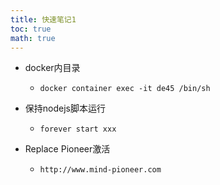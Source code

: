 ```yaml
---
title: 快速笔记1
toc: true
math: true
---
```


- docker内目录

  - ```
    docker container exec -it de45 /bin/sh
    ```

- 保持nodejs脚本运行

  - ```
    forever start xxx
    ```
  
- Replace Pioneer激活

  - ```http
    http://www.mind-pioneer.com
    ```

    

